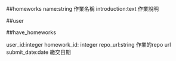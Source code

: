 ##homeworks
name:string 作業名稱
introduction:text 作業說明

##user

##have_homeworks

user_id:integer 
homework_id: integer
repo_url:string 作業的repo url
submit_date:date 繳交日期

